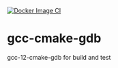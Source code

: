 [![Docker Image CI](https://github.com/vsysoev/gcc-cmake-gdb/actions/workflows/docker-image.yml/badge.svg)](https://github.com/vsysoev/gcc-cmake-gdb/actions/workflows/docker-image.yml)
# gcc-cmake-gdb
gcc-12-cmake-gdb for build and test
